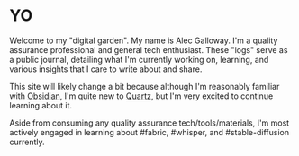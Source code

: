 # YO
Welcome to my "digital garden".   My name is Alec Galloway.  I'm a quality assurance professional and general tech enthusiast.   These "logs" serve as a public journal, detailing what I'm currently working on, learning, and various insights that I care to write about and share.

This site will likely change a bit because although I'm reasonably familiar with [Obsidian](https://obsidian.md/), I'm quite new to [Quartz](https://quartz.jzhao.xyz/), but I'm very excited to continue learning about it.

Aside from consuming any quality assurance tech/tools/materials, I'm most actively engaged in learning about #fabric, #whisper, and #stable-diffusion currently.